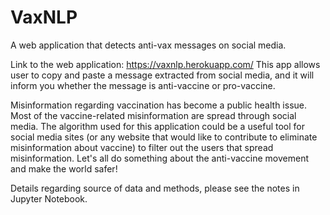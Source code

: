 # VaxNLP
A web application that detects anti-vax messages on social media.

Link to the web application: https://vaxnlp.herokuapp.com/
This app allows user to copy and paste a message extracted from social media, and it will inform you whether the message is anti-vaccine or pro-vaccine.

Misinformation regarding vaccination has become a public health issue. Most of the vaccine-related misinformation are spread through social media. The algorithm used for this application could be a useful tool for social media sites (or any website that would like to contribute to eliminate misinformation about vaccine) to filter out the users that spread misinformation. Let's all do something about the anti-vaccine movement and make the world safer!

Details regarding source of data and methods, please see the notes in Jupyter Notebook.
